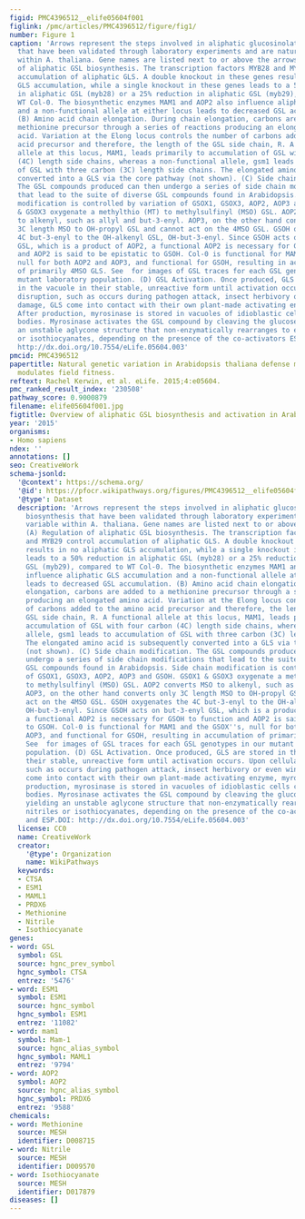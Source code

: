 ```yaml
---
figid: PMC4396512__elife05604f001
figlink: /pmc/articles/PMC4396512/figure/fig1/
number: Figure 1
caption: 'Arrows represent the steps involved in aliphatic glucosinolate (GSL) biosynthesis
  that have been validated through laboratory experiments and are naturally variable
  within A. thaliana. Gene names are listed next to or above the arrows. (A) Regulation
  of aliphatic GSL biosynthesis. The transcription factors MYB28 and MYB29 control
  accumulation of aliphatic GLS. A double knockout in these genes results in no aliphatic
  GLS accumulation, while a single knockout in these genes leads to a 50% reduction
  in aliphatic GSL (myb28) or a 25% reduction in aliphatic GSL (myb29), compared to
  WT Col-0. The biosynthetic enzymes MAM1 and AOP2 also influence aliphatic GLS accumulation
  and a non-functional allele at either locus leads to decreased GSL accumulation.
  (B) Amino acid chain elongation. During chain elongation, carbons are added to a
  methionine precursor through a series of reactions producing an elongated amino
  acid. Variation at the Elong locus controls the number of carbons added to the amino
  acid precursor and therefore, the length of the GSL side chain, R. A functional
  allele at this locus, MAM1, leads primarily to accumulation of GSL with four carbon
  (4C) length side chains, whereas a non-functional allele, gsm1 leads to accumulation
  of GSL with three carbon (3C) length side chains. The elongated amino acid is subsequently
  converted into a GLS via the core pathway (not shown). (C) Side chain modification.
  The GSL compounds produced can then undergo a series of side chain modifications
  that lead to the suite of diverse GSL compounds found in Arabidopsis. Side chain
  modification is controlled by variation of GSOX1, GSOX3, AOP2, AOP3 and GSOH. GSOX1
  & GSOX3 oxygenate a methylthio (MT) to methylsulfinyl (MSO) GSL. AOP2 converts MSO
  to alkenyl, such as allyl and but-3-enyl. AOP3, on the other hand converts only
  3C length MSO to OH-propyl GSL and cannot act on the 4MSO GSL. GSOH oxygenates the
  4C but-3-enyl to the OH-alkenyl GSL, OH-but-3-enyl. Since GSOH acts on but-3-enyl
  GSL, which is a product of AOP2, a functional AOP2 is necessary for GSOH to function
  and AOP2 is said to be epistatic to GSOH. Col-0 is functional for MAM1 and the GSOX''s,
  null for both AOP2 and AOP3, and functional for GSOH, resulting in accumulation
  of primarily 4MSO GLS. See  for images of GSL traces for each GSL genotypes in our
  mutant laboratory population. (D) GSL Activation. Once produced, GLS are stored
  in the vacuole in their stable, unreactive form until activation occurs. Upon cellular
  disruption, such as occurs during pathogen attack, insect herbivory or even wind
  damage, GLS come into contact with their own plant-made activating enzyme, myrosinase.
  After production, myrosinase is stored in vacuoles of idioblastic cells called myrosin
  bodies. Myrosinase activates the GSL compound by cleaving the glucose moiety, yielding
  an unstable aglycone structure that non-enzymatically rearranges to either nitriles
  or isothiocyanates, depending on the presence of the co-activators ESM1 and ESP.DOI:
  http://dx.doi.org/10.7554/eLife.05604.003'
pmcid: PMC4396512
papertitle: Natural genetic variation in Arabidopsis thaliana defense metabolism genes
  modulates field fitness.
reftext: Rachel Kerwin, et al. eLife. 2015;4:e05604.
pmc_ranked_result_index: '230508'
pathway_score: 0.9000879
filename: elife05604f001.jpg
figtitle: Overview of aliphatic GSL biosynthesis and activation in Arabidopsis thaliana
year: '2015'
organisms:
- Homo sapiens
ndex: ''
annotations: []
seo: CreativeWork
schema-jsonld:
  '@context': https://schema.org/
  '@id': https://pfocr.wikipathways.org/figures/PMC4396512__elife05604f001.html
  '@type': Dataset
  description: 'Arrows represent the steps involved in aliphatic glucosinolate (GSL)
    biosynthesis that have been validated through laboratory experiments and are naturally
    variable within A. thaliana. Gene names are listed next to or above the arrows.
    (A) Regulation of aliphatic GSL biosynthesis. The transcription factors MYB28
    and MYB29 control accumulation of aliphatic GLS. A double knockout in these genes
    results in no aliphatic GLS accumulation, while a single knockout in these genes
    leads to a 50% reduction in aliphatic GSL (myb28) or a 25% reduction in aliphatic
    GSL (myb29), compared to WT Col-0. The biosynthetic enzymes MAM1 and AOP2 also
    influence aliphatic GLS accumulation and a non-functional allele at either locus
    leads to decreased GSL accumulation. (B) Amino acid chain elongation. During chain
    elongation, carbons are added to a methionine precursor through a series of reactions
    producing an elongated amino acid. Variation at the Elong locus controls the number
    of carbons added to the amino acid precursor and therefore, the length of the
    GSL side chain, R. A functional allele at this locus, MAM1, leads primarily to
    accumulation of GSL with four carbon (4C) length side chains, whereas a non-functional
    allele, gsm1 leads to accumulation of GSL with three carbon (3C) length side chains.
    The elongated amino acid is subsequently converted into a GLS via the core pathway
    (not shown). (C) Side chain modification. The GSL compounds produced can then
    undergo a series of side chain modifications that lead to the suite of diverse
    GSL compounds found in Arabidopsis. Side chain modification is controlled by variation
    of GSOX1, GSOX3, AOP2, AOP3 and GSOH. GSOX1 & GSOX3 oxygenate a methylthio (MT)
    to methylsulfinyl (MSO) GSL. AOP2 converts MSO to alkenyl, such as allyl and but-3-enyl.
    AOP3, on the other hand converts only 3C length MSO to OH-propyl GSL and cannot
    act on the 4MSO GSL. GSOH oxygenates the 4C but-3-enyl to the OH-alkenyl GSL,
    OH-but-3-enyl. Since GSOH acts on but-3-enyl GSL, which is a product of AOP2,
    a functional AOP2 is necessary for GSOH to function and AOP2 is said to be epistatic
    to GSOH. Col-0 is functional for MAM1 and the GSOX''s, null for both AOP2 and
    AOP3, and functional for GSOH, resulting in accumulation of primarily 4MSO GLS.
    See  for images of GSL traces for each GSL genotypes in our mutant laboratory
    population. (D) GSL Activation. Once produced, GLS are stored in the vacuole in
    their stable, unreactive form until activation occurs. Upon cellular disruption,
    such as occurs during pathogen attack, insect herbivory or even wind damage, GLS
    come into contact with their own plant-made activating enzyme, myrosinase. After
    production, myrosinase is stored in vacuoles of idioblastic cells called myrosin
    bodies. Myrosinase activates the GSL compound by cleaving the glucose moiety,
    yielding an unstable aglycone structure that non-enzymatically rearranges to either
    nitriles or isothiocyanates, depending on the presence of the co-activators ESM1
    and ESP.DOI: http://dx.doi.org/10.7554/eLife.05604.003'
  license: CC0
  name: CreativeWork
  creator:
    '@type': Organization
    name: WikiPathways
  keywords:
  - CTSA
  - ESM1
  - MAML1
  - PRDX6
  - Methionine
  - Nitrile
  - Isothiocyanate
genes:
- word: GSL
  symbol: GSL
  source: hgnc_prev_symbol
  hgnc_symbol: CTSA
  entrez: '5476'
- word: ESM1
  symbol: ESM1
  source: hgnc_symbol
  hgnc_symbol: ESM1
  entrez: '11082'
- word: mam1
  symbol: Mam-1
  source: hgnc_alias_symbol
  hgnc_symbol: MAML1
  entrez: '9794'
- word: AOP2
  symbol: AOP2
  source: hgnc_alias_symbol
  hgnc_symbol: PRDX6
  entrez: '9588'
chemicals:
- word: Methionine
  source: MESH
  identifier: D008715
- word: Nitrile
  source: MESH
  identifier: D009570
- word: Isothiocyanate
  source: MESH
  identifier: D017879
diseases: []
---
```

